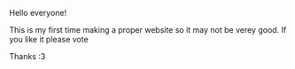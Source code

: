 Hello everyone!

This is my first time making a proper website so it may not be verey good.
If you like it please vote

Thanks :3
